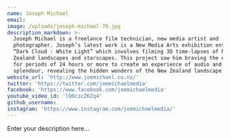 ```yaml
---
name: Joseph Michael
email:
image: /uploads/joseph-michael-70.jpg
description_markdown: >-
  Joseph Michael is a freelance film technician, new media artist and
  photographer. Joseph’s latest work is a New Media Arts exhibition entitled
  “Dark Cloud : White Light” which involves filming 3D time-lapses of New
  Zealand landscapes and starscapes. This project saw him braving the elements
  for periods of 24 hours or more to create an experience of audio and visual
  splendour, revealing the hidden wonders of the New Zealand landscape.
website_url: 'http://www.joemichael.co.nz/'
twitter: 'https://twitter.com/joemichaelmedia'
facebook: 'https://www.facebook.com/joemichaelmedia'
youtube_video_id: 'lQOczcZKZq4'
github_username:
instagram: 'https://www.instagram.com/joemichaelmedia/'
---
```


Enter your description here...
